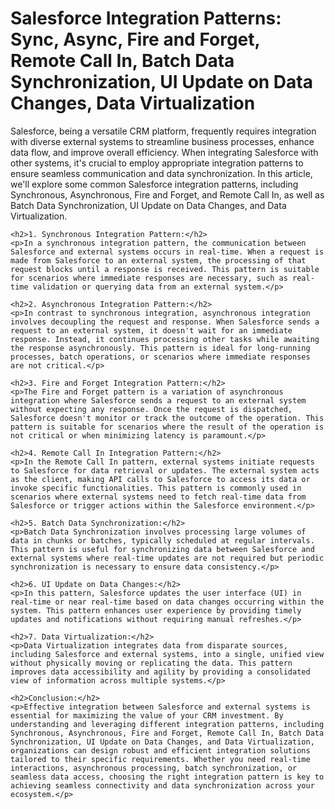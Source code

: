 <!DOCTYPE html>
<html lang="en">
<head>
    <meta charset="UTF-8">
    <meta name="viewport" content="width=device-width, initial-scale=1.0">
</head>
<body>
    <h1>Salesforce Integration Patterns: Sync, Async, Fire and Forget, Remote Call In, Batch Data Synchronization, UI Update on Data Changes, Data Virtualization</h1>
    <p>Salesforce, being a versatile CRM platform, frequently requires integration with diverse external systems to streamline business processes, enhance data flow, and improve overall efficiency. When integrating Salesforce with other systems, it's crucial to employ appropriate integration patterns to ensure seamless communication and data synchronization. In this article, we'll explore some common Salesforce integration patterns, including Synchronous, Asynchronous, Fire and Forget, and Remote Call In, as well as Batch Data Synchronization, UI Update on Data Changes, and Data Virtualization.</p>

    <h2>1. Synchronous Integration Pattern:</h2>
    <p>In a synchronous integration pattern, the communication between Salesforce and external systems occurs in real-time. When a request is made from Salesforce to an external system, the processing of that request blocks until a response is received. This pattern is suitable for scenarios where immediate responses are necessary, such as real-time validation or querying data from an external system.</p>

    <h2>2. Asynchronous Integration Pattern:</h2>
    <p>In contrast to synchronous integration, asynchronous integration involves decoupling the request and response. When Salesforce sends a request to an external system, it doesn't wait for an immediate response. Instead, it continues processing other tasks while awaiting the response asynchronously. This pattern is ideal for long-running processes, batch operations, or scenarios where immediate responses are not critical.</p>

    <h2>3. Fire and Forget Integration Pattern:</h2>
    <p>The Fire and Forget pattern is a variation of asynchronous integration where Salesforce sends a request to an external system without expecting any response. Once the request is dispatched, Salesforce doesn't monitor or track the outcome of the operation. This pattern is suitable for scenarios where the result of the operation is not critical or when minimizing latency is paramount.</p>

    <h2>4. Remote Call In Integration Pattern:</h2>
    <p>In the Remote Call In pattern, external systems initiate requests to Salesforce for data retrieval or updates. The external system acts as the client, making API calls to Salesforce to access its data or invoke specific functionalities. This pattern is commonly used in scenarios where external systems need to fetch real-time data from Salesforce or trigger actions within the Salesforce environment.</p>

    <h2>5. Batch Data Synchronization:</h2>
    <p>Batch Data Synchronization involves processing large volumes of data in chunks or batches, typically scheduled at regular intervals. This pattern is useful for synchronizing data between Salesforce and external systems where real-time updates are not required but periodic synchronization is necessary to ensure data consistency.</p>

    <h2>6. UI Update on Data Changes:</h2>
    <p>In this pattern, Salesforce updates the user interface (UI) in real-time or near real-time based on data changes occurring within the system. This pattern enhances user experience by providing timely updates and notifications without requiring manual refreshes.</p>

    <h2>7. Data Virtualization:</h2>
    <p>Data Virtualization integrates data from disparate sources, including Salesforce and external systems, into a single, unified view without physically moving or replicating the data. This pattern improves data accessibility and agility by providing a consolidated view of information across multiple systems.</p>

    <h2>Conclusion:</h2>
    <p>Effective integration between Salesforce and external systems is essential for maximizing the value of your CRM investment. By understanding and leveraging different integration patterns, including Synchronous, Asynchronous, Fire and Forget, Remote Call In, Batch Data Synchronization, UI Update on Data Changes, and Data Virtualization, organizations can design robust and efficient integration solutions tailored to their specific requirements. Whether you need real-time interactions, asynchronous processing, batch synchronization, or seamless data access, choosing the right integration pattern is key to achieving seamless connectivity and data synchronization across your ecosystem.</p>
</body>
</html>
